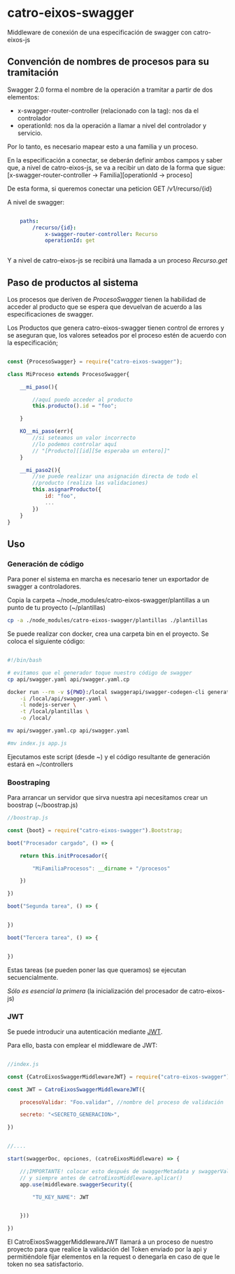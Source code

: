 # catro-eixos-swagger

Middleware de conexión de una especificación de swagger con catro-eixos-js

## Convención de nombres de procesos para su tramitación

Swagger 2.0 forma el nombre de la operación a tramitar a partir de dos elementos:

- x-swagger-router-controller (relacionado con la tag): nos da el controlador
- operationId: nos da la operación a llamar a nivel del controlador y servicio. 

Por lo tanto, es necesario mapear esto a una familia y un proceso. 

En la especificación a conectar, se deberán definir ambos campos y saber que, a nivel de catro-eixos-js, se va a 
recibir un dato de la forma que sigue: [x-swagger-router-controller -> Familia][operationId -> proceso]

De esta forma, si queremos conectar una peticion GET /v1/recurso/{id}

A nivel de swagger:

```yaml

    paths:
        /recurso/{id}:
            x-swagger-router-controller: Recurso
            operationId: get
        
```

Y a nivel de catro-eixos-js se recibirá una llamada a un proceso *Recurso.get*


## Paso de productos al sistema

Los procesos que deriven de *ProcesoSwagger* tienen la habilidad de acceder al producto que 
se espera que devuelvan de acuerdo a las especificaciones de swagger. 

Los Productos que genera catro-eixos-swagger tienen control de errores y se aseguran que, los valores seteados
por el proceso estén de acuerdo con la especificación;

```js

const {ProcesoSwagger} = require("catro-eixos-swagger");

class MiProceso extends ProcesoSwagger{

    __mi_paso(){

        //aquí puedo acceder al producto
        this.producto().id = "foo";

    }

    KO__mi_paso(err){
        //si seteamos un valor incorrecto
        //lo podemos controlar aquí
        // "[Producto][[id][Se esperaba un entero]]"
    }

    __mi_paso2(){
        //se puede realizar una asignación directa de todo el 
        //producto (realiza las validaciones)
        this.asignarProducto({
            id: "foo",
            ...
        })
    }
}

```

## Uso

### Generación de código

Para poner el sistema en marcha es necesario tener un exportador de swagger a controladores. 

Copia la carpeta ~/node_modules/catro-eixos-swagger/plantillas a un punto de tu proyecto (~/plantillas)

```sh
cp -a ./node_modules/catro-eixos-swagger/plantillas ./plantillas
```

Se puede realizar con docker, crea una carpeta bin en el proyecto. Se coloca el siguiente código:

```sh

#!/bin/bash

# evitamos que el generador toque nuestro código de swagger
cp api/swagger.yaml api/swagger.yaml.cp

docker run --rm -v ${PWD}:/local swaggerapi/swagger-codegen-cli generate \
    -i /local/api/swagger.yaml \
    -l nodejs-server \
    -t /local/plantillas \
    -o /local/

mv api/swagger.yaml.cp api/swagger.yaml

#mv index.js app.js

```
Ejecutamos este script (desde ~) y el código resultante de generación estará en ~/controllers

### Boostraping

Para arrancar un servidor que sirva nuestra api necesitamos crear un boostrap (~/boostrap.js)

```js
//boostrap.js

const {boot} = require("catro-eixos-swagger").Bootstrap;

boot("Procesador cargado", () => {

    return this.initProcesador({

        "MiFamiliaProcesos": __dirname + "/procesos"

    })

})

boot("Segunda tarea", () => {


})

boot("Tercera tarea", () => {


})

```

Estas tareas (se pueden poner las que queramos) se ejecutan secuencialmente. 

*Sólo es esencial la primera* (la inicialización del procesador de catro-eixos-js)

### JWT

Se puede introducir una autenticación mediante [JWT](https://jwt.io/).

Para ello, basta con emplear el middleware de JWT:

```js

//index.js

const {CatroEixosSwaggerMiddlewareJWT} = require("catro-eixos-swagger");

const JWT = CatroEixosSwaggerMiddlewareJWT({

    procesoValidar: "Foo.validar", //nombre del proceso de validación

    secreto: "<SECRETO_GENERACION>",

})


//....

start(swaggerDoc, opciones, (catroEixosMiddleware) => {

    //¡IMPORTANTE! colocar esto después de swaggerMetadata y swaggerValidator
    // y siempre antes de catroEixosMiddleware.aplicar()
    app.use(middleware.swaggerSecurity({

        "TU_KEY_NAME": JWT


    }))

})

```
El CatroEixosSwaggerMiddlewareJWT llamará a un proceso de nuestro proyecto para que realice la validación del Token enviado por la api y permitiéndole fijar elementos en la request o denegarla en caso de que le token no sea satisfactorio. 










